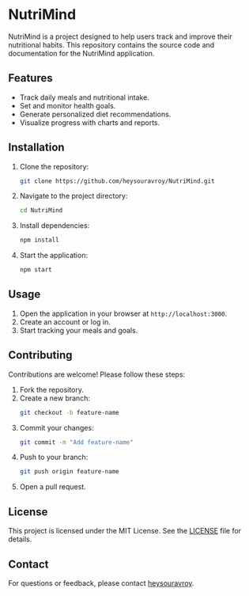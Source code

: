 # NutriMind

NutriMind is a project designed to help users track and improve their nutritional habits. This repository contains the source code and documentation for the NutriMind application.

## Features

- Track daily meals and nutritional intake.
- Set and monitor health goals.
- Generate personalized diet recommendations.
- Visualize progress with charts and reports.

## Installation

1. Clone the repository:
    ```bash
    git clone https://github.com/heysouravroy/NutriMind.git
    ```
2. Navigate to the project directory:
    ```bash
    cd NutriMind
    ```
3. Install dependencies:
    ```bash
    npm install
    ```
4. Start the application:
    ```bash
    npm start
    ```

## Usage

1. Open the application in your browser at `http://localhost:3000`.
2. Create an account or log in.
3. Start tracking your meals and goals.

## Contributing

Contributions are welcome! Please follow these steps:

1. Fork the repository.
2. Create a new branch:
    ```bash
    git checkout -b feature-name
    ```
3. Commit your changes:
    ```bash
    git commit -m "Add feature-name"
    ```
4. Push to your branch:
    ```bash
    git push origin feature-name
    ```
5. Open a pull request.

## License

This project is licensed under the MIT License. See the [LICENSE](LICENSE) file for details.

## Contact

For questions or feedback, please contact [heysouravroy](https://github.com/heysouravroy).
